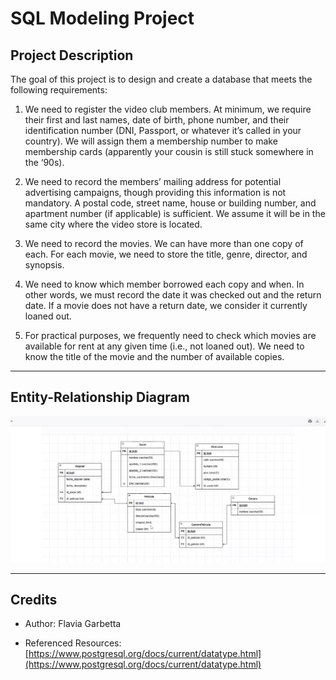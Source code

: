 # SQL Modeling Project

## Project Description

The goal of this project is to design and create a database that meets the following requirements:

1. We need to register the video club members. At minimum, we require their first and last names, date of birth, phone number, and their identification number (DNI, Passport, or whatever it’s called in your country). We will assign them a membership number to make membership cards (apparently your cousin is still stuck somewhere in the ‘90s).

2. We need to record the members’ mailing address for potential advertising campaigns, though providing this information is not mandatory. A postal code, street name, house or building number, and apartment number (if applicable) is sufficient. We assume it will be in the same city where the video store is located.

3. We need to record the movies. We can have more than one copy of each. For each movie, we need to store the title, genre, director, and synopsis.

4. We need to know which member borrowed each copy and when. In other words, we must record the date it was checked out and the return date. If a movie does not have a return date, we consider it currently loaned out.

5. For practical purposes, we frequently need to check which movies are available for rent at any given time (i.e., not loaned out). We need to know the title of the movie and the number of available copies.

---
## Entity-Relationship Diagram

![Entity-Relationship Diagram](./diagram.png)

---

## Credits

- Author: Flavia Garbetta

- Referenced Resources: 
[https://www.postgresql.org/docs/current/datatype.html](https://www.postgresql.org/docs/current/datatype.html)